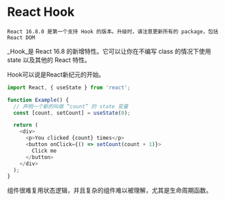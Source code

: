 # React Hook

```text
React 16.8.0 是第一个支持 Hook 的版本。升级时，请注意更新所有的 package，包括 React DOM
```

_Hook_是 React 16.8 的新增特性。它可以让你在不编写 class 的情况下使用 state 以及其他的 React 特性。

Hook可以说是React新纪元的开始。

```javascript
import React, { useState } from 'react';

function Example() {
  // 声明一个新的叫做 “count” 的 state 变量
  const [count, setCount] = useState(0);

  return (
    <div>
      <p>You clicked {count} times</p>
      <button onClick={() => setCount(count + 1)}>
        Click me
      </button>
    </div>
  );
}
```

组件很难复用状态逻辑，并且复杂的组件难以被理解，尤其是生命周期函数。

